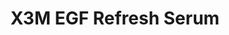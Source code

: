 ---
title: X3M EGF Refresh Serum
description: >-
  Detta är trots sitt namn en dag/nattkräm med näringsrika och återbyggande
  ingredienser som reparerar skadade hudceller och förbättrar hudens
  immunförsvar. Detta ger en starkare, jämnare och mer strålande hud. Den lugnar
  inflammationer och rodnader och ger fukt på djupet. Appliceras efter
  rengöring, toner och essence. Alltid UV-skydd ovanpå dagtid!
image: /images/produkter/image5.jpg
shop_link: 'https://www.beauty-bar.se/partner/pipers-hudvard/?add-to-cart=1610'
info_link: 'https://www.beauty-bar.se/produkt/x3megf-refresh-serum50ml/'
pris: '495:-'
category:
---